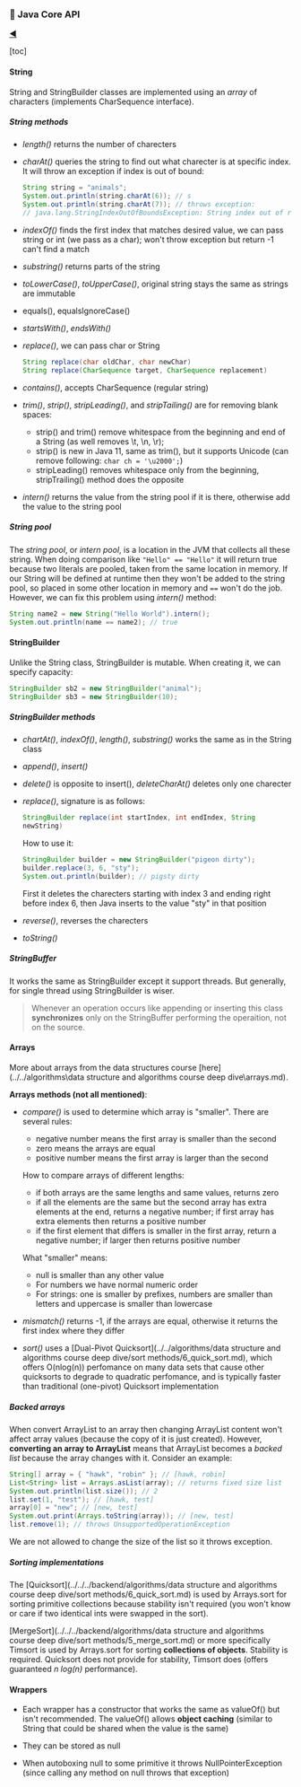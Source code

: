 ### :pray: Java Core API

[:arrow_backward:](../../backend_index)

[toc]

#### String

String and StringBuilder classes are implemented using an *array* of characters (implements CharSequence interface). 

##### String methods

- *length()* returns the number of charecters

- *charAt()* queries the string to find out what charecter is at specific index. It will throw an exception if index is out of bound:

  ```java
  String string = "animals";
  System.out.println(string.charAt(6)); // s
  System.out.println(string.charAt(7)); // throws exception:
  // java.lang.StringIndexOutOfBoundsException: String index out of range: 7
  ```

- *indexOf()* finds the first index that matches desired value, we can pass string or int (we pass as a char); won't throw exception but return -1 can't find a match

- *substring()* returns parts of the string

- *toLowerCase()*, *toUpperCase()*, original string stays the same as strings are immutable

- equals(), equalsIgnoreCase()

- *startsWith()*, *endsWith()*

- *replace()*, we can pass char or String

  ```java
  String replace(char oldChar, char newChar)
  String replace(CharSequence target, CharSequence replacement)
  ```

- *contains()*, accepts CharSequence (regular string)

- *trim()*, *strip()*, *stripLeading()*, and *stripTailing()* are for removing blank spaces:
  - strip() and trim() remove whitespace from the beginning and end of a String (as well removes \t, \n, \r);
  - strip() is new in Java 11, same as trim(), but it supports Unicode (can remove following: `char ch = '\u2000';`)
  - stripLeading() removes whitespace only from the beginning, stripTrailing() method does the opposite

- *intern()* returns the value from the string pool if it is there, otherwise add the value to the string pool

##### String pool

The *string pool*, or *intern pool*, is a location in the JVM that collects all these string. When doing comparison like `"Hello" == "Hello"` it will return true because two literals are pooled, taken from the same location in memory. 
If our String will be defined at runtime then they won't be added to the string pool, so placed in some other location in memory and `==` won't do the job. However, we can fix this problem using *intern()* method:

```java
String name2 = new String("Hello World").intern();
System.out.println(name == name2); // true
```



#### StringBuilder

Unlike the String class, StringBuilder is mutable. When creating it, we can specify capacity:

```java
StringBuilder sb2 = new StringBuilder("animal");
StringBuilder sb3 = new StringBuilder(10);
```

##### StringBuilder methods

- *chartAt()*, *indexOf()*, *length()*, *substring()* works the same as in the String class

- *append()*, *insert()*

- *delete()* is opposite to insert(), *deleteCharAt()* deletes only one charecter

- *replace()*, signature is as follows:

  ```java
  StringBuilder replace(int startIndex, int endIndex, String
  newString)
  ```

  How to use it:

  ```java
  StringBuilder builder = new StringBuilder("pigeon dirty");
  builder.replace(3, 6, "sty");
  System.out.println(builder); // pigsty dirty
  ```

  First it deletes the charecters starting with index 3 and ending right before index 6, then Java inserts to the value "sty" in that position

- *reverse()*, reverses the charecters

- *toString()*

##### StringBuffer

It works the same as StringBuilder except it support threads. But generally, for single thread using StringBuilder is wiser. 

> Whenever an operation occurs like appending or inserting this class **synchronizes** only on the StringBuffer performing the operaition, not on the source.



#### Arrays

More about arrays from the data structures course [here](../../algorithms\data structure and algorithms course deep dive\arrays.md).

**Arrays methods (not all mentioned)**:

- *compare()* is used to determine which array is "smaller". There are several rules:

  - negative number means the first array is smaller than the second
  - zero means the arrays are equal
  - positive number means the first array is larger than the second

  How to compare arrays of different lengths:

  - if both arrays are the same lengths and same values, returns zero
  - if all the elements are the same but the second array has extra elements at the end, returns a negative number; 
    if first array has extra elements then returns a positive number
  - if the first element that differs is smaller in the first array, return a negative number; if larger then returns positive number

  What "smaller" means:

  - null is smaller than any other value
  - For numbers we have normal numeric order
  - For strings: one is smaller by prefixes, numbers are smaller than letters and uppercase is smaller than lowercase

- *mismatch()* returns -1, if the arrays are equal, otherwise it returns the first index where they differ

- *sort()* uses a [Dual-Pivot Quicksort](../../algorithms/data structure and algorithms course deep dive/sort methods/6_quick_sort.md), which offers O(nlog(n)) perfomance on many data sets that cause other quicksorts to degrade to quadratic perfomance, and is typically faster than traditional (one-pivot) Quicksort implementation

##### Backed arrays

When convert ArrayList to an array then changing ArrayList content won't affect array values (because the copy of it is just created). However, **converting an array to ArrayList** means that ArrayList becomes a *backed list* because the array changes with it. Consider an example:

```java
String[] array = { "hawk", "robin" }; // [hawk, robin]
List<String> list = Arrays.asList(array); // returns fixed size list
System.out.println(list.size()); // 2
list.set(1, "test"); // [hawk, test]
array[0] = "new"; // [new, test]
System.out.print(Arrays.toString(array)); // [new, test]
list.remove(1); // throws UnsupportedOperationException
```

We are not allowed to change the size of the list so it throws exception.

##### Sorting implementations

The [Quicksort](../../../backend/algorithms/data structure and algorithms course deep dive/sort methods/6_quick_sort.md) is used by Arrays.sort for sorting primitive collections because stability isn't required (you won't know or care if two identical ints were swapped in the sort).

[MergeSort](../../../backend/algorithms/data structure and algorithms course deep dive/sort methods/5_merge_sort.md) or more specifically Timsort is used by Arrays.sort for sorting **collections of objects**. Stability is required. Quicksort does not provide for stability, Timsort does (offers guaranteed *n log(n)* performance).



#### Wrappers

- Each wrapper has a constructor that works the same as valueOf() but isn't recommended. The valueOf() allows **object caching** (similar to String that could be shared when the value is the same)

- They can be stored as null
- When autoboxing null to some primitive it throws NullPointerException (since calling any method on null throws that exception)